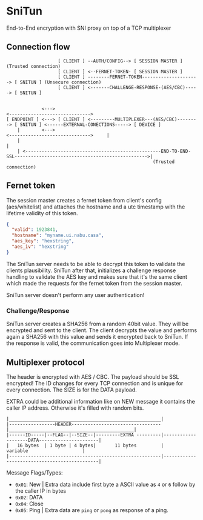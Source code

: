 # SniTun

End-to-End encryption with SNI proxy on top of a TCP multiplexer

## Connection flow

```
                   [ CLIENT ] --AUTH/CONFIG--> [ SESSION MASTER ] (Trusted connection)
                   [ CLIENT ] <--FERNET-TOKEN- [ SESSION MASTER ]
                   [ CLIENT ] --------FERNET-TOKEN---------------------> [ SNITUN ] (Unsecure connection)
                   [ CLIENT ] <-------CHALLENGE-RESPONSE-(AES/CBC)-----> [ SNITUN ]


             <--->                                                                  <------------------------------>
[ ENDPOINT ] <---> [ CLIENT ] <---------MULTIPLEXER---(AES/CBC)--------> [ SNITUN ] <------EXTERNAL-CONECTIONS-----> [ DEVICE ]
    |        <--->                                                                  <------------------------------>     |
    |                                                                                                                    |
    | <--------------------------------------------------END-TO-END-SSL------------------------------------------------->|
                                                      (Trusted connection)
```

## Fernet token

The session master creates a fernet token from client's config (aes/whitelist) and attaches the hostname and a utc timestamp with the lifetime validity of this token.

```json
{
  "valid": 1923841,
  "hostname": "myname.ui.nabu.casa",
  "aes_key": "hexstring",
  "aes_iv": "hexstring"
}
```

The SniTun server needs to be able to decrypt this token to validate the clients plausibility. SniTun after that, initializes a challenge response handling to validate the AES key and makes sure that it's the same client which made the requests for the fernet token from the session master.

SniTun server doesn't perform any user authentication!

### Challenge/Response

SniTun server creates a SHA256 from a random 40bit value. They will be encrypted and sent to the client. The client decrypts the value and performs again a SHA256 with this value and sends it encrypted back to SniTun. If the response is valid, the communication goes into Multiplexer mode.

## Multiplexer protocol

The header is encrypted with AES / CBC. The payload should be SSL encrypted!
The ID changes for every TCP connection and is unique for every connection. The SIZE is for the DATA payload.

EXTRA could be additional information like on NEW message it contains the caller IP address. Otherwise it's filled with random bits.

```
|________________________________________________________|
|-----------------HEADER---------------------------------|______________________________________________|
|------ID-----|--FLAG--|--SIZE--|---------EXTRA ---------|--------------------DATA----------------------|
|   16 bytes  | 1 byte | 4 bytes|       11 bytes         |                  variable                    |
|--------------------------------------------------------|----------------------------------------------|
```

Message Flags/Types:

- `0x01`: New | Extra data include first byte a ASCII value as `4` or `6` follow by the caller IP in bytes
- `0x02`: DATA
- `0x04`: Close
- `0x05`: Ping | Extra data are `ping` or `pong` as response of a ping.
